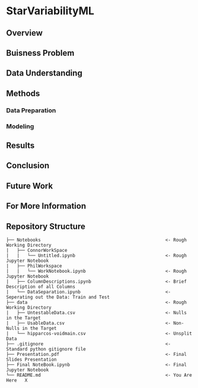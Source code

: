 # StarVariabilityML

## Overview

## Buisness Problem

## Data Understanding

## Methods

### Data Preparation

### Modeling

## Results

## Conclusion

## Future Work

## For More Information

## Repository Structure

```
├── Notebooks                                               <- Rough Working Directory
|   ├── ConnorWorkSpace
|   |   └── Untitled.ipynb                                  <- Rough Jupyter Notebook
|   ├── PhilWorkspace                                       
|   |   └── WorkNotebook.ipynb                              <- Rough Jupyter Notebook
|   ├── ColumnDescriptions.ipynb                            <- Brief Description of all Columns
|   └── DataSeparation.ipynb                                <- Seperating out the Data: Train and Test
├── data                                                    <- Rough Working Directory
|   ├── UntestableData.csv                                  <- Nulls in the Target
|   ├── UsableData.csv                                      <- Non-Nulls in the Target
|   └── hipparcos-voidmain.csv                              <- Unsplit Data
├── .gitignore                                              <- Standard python gitignore file
├── Presentation.pdf                                        <- Final Slides Presentation
├── Final NoteBook.ipynb                                    <- Final Jupyter Notebook
└── README.md                                               <- You Are Here   X
```


